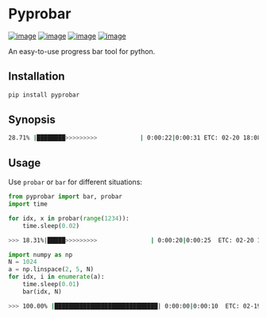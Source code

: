 # Pyprobar

[![image](https://img.shields.io/badge/Pypi-0.1.0.4-green.svg)](https://pypi.org/project/guang)
[![image](https://img.shields.io/badge/python-3.X-blue.svg)](https://www.python.org/)
[![image](https://img.shields.io/badge/license-MIT-blue.svg)](LICENSE)
[![image](https://img.shields.io/badge/author-K.y-orange.svg?style=flat-square&logo=appveyor)](https://github.com/beidongjiedeguang)




An easy-to-use progress bar tool for python.


## Installation

```bash
pip install pyprobar
```

## Synopsis
```bash
28.71% |████████>>>>>>>>>            | 0:00:22|0:00:31 ETC: 02-20 18:08:15
```

## Usage

Use `probar` or `bar` for different situations:

  ```python
  from pyprobar import bar, probar
  import time
  
  for idx, x in probar(range(1234)):
      time.sleep(0.02)
  ```
  ```bash
  >>> 18.31%|█████>>>>>>>>>               | 0:00:20|0:00:25  ETC: 02-20 19:00:39
  ```
  ```python
  import numpy as np
  N = 1024
  a = np.linspace(2, 5, N)
  for idx, i in enumerate(a):
      time.sleep(0.01)
      bar(idx, N)
  ```
  ```bash
  >>> 100.00% |█████████████████████████████| 0:00:00|0:00:10  ETC: 02-19 20:33:34 
  ```